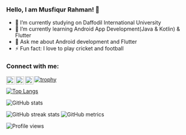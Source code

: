 ### Hello, I am Musfiqur Rahman! 👋



- 🔭 I’m currently studying on Daffodil International University
- 🌱 I’m currently learning Android App Development(Java & Kotlin) & Flutter
- 💬 Ask me about Android development and Flutter
- ⚡ Fun fact: I love to play cricket and football

### Connect with me:
[<img align="left" alt="Twitter" width="22px" src="https://cdn.jsdelivr.net/npm/simple-icons@v3/icons/twitter.svg" />](https://twitter.com/saye_musfiqur)
[<img align="left" alt="LinkedIn" width="22px" src="https://cdn.jsdelivr.net/npm/simple-icons@v3/icons/linkedin.svg">](https://www.linkedin.com/in/mushfiqur-rahman-7a9054185/)
[<img align="left" alt="LinkedIn" width="22px" src="https://cdn.jsdelivr.net/npm/simple-icons@3.13.0/icons/researchgate.svg">](https://www.researchgate.net/profile/Musfiqur-Rahman-12)



[![trophy](https://github-profile-trophy.vercel.app/?username=Md-RonyAhmed)](https://github.com/ryo-ma/github-profile-trophy)

[![Top Langs](https://github-readme-stats.vercel.app/api/top-langs/?username=Md-RonyAhmed)](https://github.com/anuraghazra/github-readme-stats)

![GitHub stats](https://github-readme-stats.vercel.app/api?username=Md-RonyAhmed&show_icons=true&count_private=true)  

  

![GitHub streak stats](https://github-readme-streak-stats.herokuapp.com/?user=Md-RonyAhmed)
![GitHub metrics](https://metrics.lecoq.io/Md-RonyAhmed)

![Profile views](https://gpvc.arturio.dev/Md-RonyAhmed)

